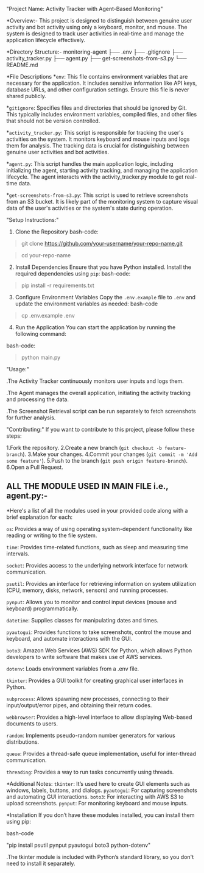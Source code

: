 "Project Name: Activity Tracker with Agent-Based Monitoring"

*Overview:-
This project is designed to distinguish between genuine user activity and bot activity using only a keyboard, monitor, and mouse. The system is designed to track user activities in real-time and manage the application lifecycle effectively.

*Directory Structure:-
monitoring-agent
├── .env
├── .gitignore
├── activity_tracker.py
├── agent.py
├── get-screenshots-from-s3.py
└── README.md

*File Descriptions
*`env`:
This file contains environment variables that are necessary for the application. It includes sensitive information like API keys, database URLs, and other configuration settings. Ensure this file is never shared publicly.

*`gitignore`:
Specifies files and directories that should be ignored by Git. This typically includes environment variables, compiled files, and other files that should not be version controlled.

*`activity_tracker.py`:
This script is responsible for tracking the user's activities on the system. It monitors keyboard and mouse inputs and logs them for analysis. The tracking data is crucial for distinguishing between genuine user activities and bot activities.

*`agent.py`:
This script handles the main application logic, including initializing the agent, starting activity tracking, and managing the application lifecycle. The agent interacts with the activity_tracker.py module to get real-time data.

*`get-screenshots-from-s3.py`:
This script is used to retrieve screenshots from an S3 bucket. It is likely part of the monitoring system to capture visual data of the user's activities or the system's state during operation.

"Setup Instructions:"
1. Clone the Repository
bash-code:
>git clone https://github.com/your-username/your-repo-name.git

>cd your-repo-name

2. Install Dependencies
Ensure that you have Python installed. Install the required dependencies using `pip`:
bash-code:

>pip install -r requirements.txt

3. Configure Environment Variables
Copy the `.env.example` file to `.env` and update the environment variables as needed:
bash-code

>cp .env.example .env

4. Run the Application
You can start the application by running the following command:

bash-code:

>python main.py

"Usage:"

.The Activity Tracker continuously     monitors user inputs and logs them.

.The Agent manages the overall application, initiating the activity tracking and processing the data.

.The Screenshot Retrieval script can be run separately to fetch screenshots for further analysis.

"Contributing:"
If you want to contribute to this project, please follow these steps:

1.Fork the repository.
2.Create a new branch (`git checkout -b feature-branch`).
3.Make your changes.
4.Commit your changes (`git commit -m 'Add some feature'`).
5.Push to the branch (`git push origin feature-branch`).
6.Open a Pull Request.

## ALL THE MODULE USED IN MAIN FILE i.e., agent.py:-
*Here's a list of all the modules used in your provided code along with a brief explanation for each:

`os`: Provides a way of using operating system-dependent functionality like reading or writing to the file system.

`time`: Provides time-related functions, such as sleep and measuring time intervals.

`socket`: Provides access to the underlying network interface for network communication.

`psutil`: Provides an interface for retrieving information on system utilization (CPU, memory, disks, network, sensors) and running processes.

`pynput`: Allows you to monitor and control input devices (mouse and keyboard) programmatically.

`datetime`: Supplies classes for manipulating dates and times.

`pyautogui`: Provides functions to take screenshots, control the mouse and keyboard, and automate interactions with the GUI.

`boto3`: Amazon Web Services (AWS) SDK for Python, which allows Python developers to write software that makes use of AWS services.

`dotenv`: Loads environment variables from a .env file.

`tkinter`: Provides a GUI toolkit for creating graphical user interfaces in Python.

`subprocess`: Allows spawning new processes, connecting to their input/output/error pipes, and obtaining their return codes.

`webbrowser`: Provides a high-level interface to allow displaying Web-based documents to users.

`random`: Implements pseudo-random number generators for various distributions.

`queue`: Provides a thread-safe queue implementation, useful for inter-thread communication.

`threading`: Provides a way to run tasks concurrently using threads.

*Additional Notes:
`tkinter`: It’s used here to create GUI elements such as windows, labels, buttons, and dialogs.
`pyautogui`: For capturing screenshots and automating GUI interactions.
`boto3`: For interacting with AWS S3 to upload screenshots.
`pynput`: For monitoring keyboard and mouse inputs.

*Installation
 If you don’t have these modules installed, you can install them using pip:

bash-code

"pip install psutil pynput pyautogui boto3 python-dotenv"

.The tkinter module is included with Python’s standard library, so you don't need to install it separately.
